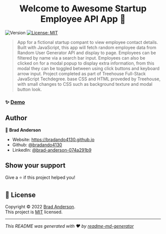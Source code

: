 <h1 align="center">Welcome to Awesome Startup Employee API App 👋</h1>
<p>
  <img alt="Version" src="https://img.shields.io/badge/version-1.0-blue.svg?cacheSeconds=2592000" />
  <a href="https://www.mit.edu/~amini/LICENSE.md" target="_blank">
    <img alt="License: MIT" src="https://img.shields.io/badge/License-MIT-yellow.svg" />
  </a>
</p>

> App for a fictional startup compant to view employee contact details.
> Built with JavaScript, this app will fetch random employee data from Random User Generator API and display to page. 
> Employees can be filtered by name via a search bar input.
> Employees can also be clicked on for a modal popup to display extra information, from this modal they can be toggled between using click buttons and keyboard arrow input.
> Project completed as part of Treehouse Full-Stack JavaScript Techdegree. base CSS and HTML proveded by Treehouse, with small changes to CSS such as background texture and modal button look.

### ✨ [Demo](https://bradando4130.github.io/awesome-startup-api-app)

## Author

👤 **Brad Anderson**

* Website: https://bradando4130.github.io
* Github: [@bradando4130](https://github.com/bradando4130)
* LinkedIn: [@brad-anderson-074a291b9](https://linkedin.com/in/brad-anderson-074a291b9)

## Show your support

Give a ⭐️ if this project helped you!

## 📝 License

Copyright © 2022 [Brad Anderson](https://github.com/bradando4130).<br />
This project is [MIT](https://www.mit.edu/~amini/LICENSE.md) licensed.

***
_This README was generated with ❤️ by [readme-md-generator](https://github.com/kefranabg/readme-md-generator)_